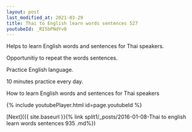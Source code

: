 ```yaml
---
layout: post
last_modified_at: 2021-03-29
title: Thai to English learn words sentences 527 
youtubeId: _RI5bPNdYv0
---
```

 
 
Helps to learn English words and sentences for Thai speakers.

Opportunitiy to repeat the words sentences. 

Practice English language. 
 
10 minutes practice every day. 
 
How to learn English words and sentences for Thai speakers 
 
{% include youtubePlayer.html id=page.youtubeId %}
 
 
[Next]({{ site.baseurl }}{% link  split1/_posts/2016-01-08-Thai to english learn words sentences 935 .md%})
 
